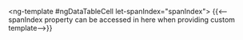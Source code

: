   <ng-template #ngDataTableCell let-spanIndex="spanIndex">
    {{<--spanIndex property can be accessed in here when providing custom template-->}}
  </ng-template>
